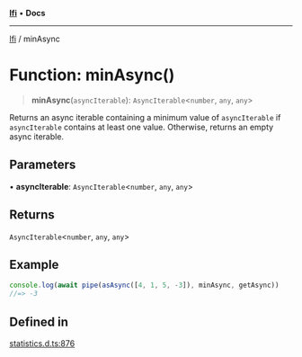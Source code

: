 [**lfi**](../readme.md) • **Docs**

---

[lfi](../globals.md) / minAsync

# Function: minAsync()

> **minAsync**(`asyncIterable`): `AsyncIterable`\<`number`, `any`, `any`\>

Returns an async iterable containing a minimum value of `asyncIterable` if
`asyncIterable` contains at least one value. Otherwise, returns an empty async
iterable.

## Parameters

• **asyncIterable**: `AsyncIterable`\<`number`, `any`, `any`\>

## Returns

`AsyncIterable`\<`number`, `any`, `any`\>

## Example

```js
console.log(await pipe(asAsync([4, 1, 5, -3]), minAsync, getAsync))
//=> -3
```

## Defined in

[statistics.d.ts:876](https://github.com/TomerAberbach/lfi/blob/dd796c78d3ff68ae7bf4a0272b3cbeca688438e7/src/operations/statistics.d.ts#L876)

